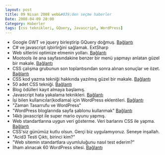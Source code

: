 ```yaml
---
layout: post
title: 09 Nisan 2008 web&#039;den seçme haberler
Date: 2008-04-09 20:00
Category: Haberler
tags: [css teknikleri, GQuery, Javascript, WordPress]
---
```


-   Google GWT ve jquery birleştirip GQuery doğmuş. [Bağlantı][]
-   C# ve javascript işbirlirğini sağlamak. ExtSharp
-   Web sitlerini optimize etmenin yolları. [Bağlantı][2]
-   Mootools ile ana sayfasındakine benzer bir menü yapmayı anlatan
    güzel bir makale. [Bağlantı][3]
-   CSS çalışma grubunun son toplantısından sonra alınan sonuçlar ve
    özet. [Bağlantı][4]
-   CSS kod yazma tekniği hakkında yazılmış güzel bir makale.
    [Bağlantı][5]
-   50 adet CSS tekniği. [Bağlantı][6]
-   Blog ödülleri kayıt almaya başlamış. 
-   Javascript hata yakalama teknikleri. [Bağlantı][8]
-   İşi bilen kullanıcılar(kodlama) için WordPress eklentileri.
    [Bağlantı][9]
-   "Zaman Tasarrufu ve WordPress"
-   "WordPress bloglarında sayfa şablonu kullanmak" [Bağlantı][11]
-   14kb javascript ile super mario oyunu yapmış. 
-   Web standartlarına uygun veri gösterme. Veri barlarını CSS ile
    yapma. [Bağlantı][13]
-   CSS'siz günümüz kutlu olsun. Gerçi biz uygulamıyoruz. Seneye
    inşallah.
-   "Acid3 Testi Çıktı, birinci kim?"
-   "Web sitemin standartlara uyumluluğunu nasıl test ederim?"
-   İlham alınacak 60 WordPress sitesi. [Bağlantı][17]


  [Bağlantı]: http://timepedia.blogspot.com/2008/04/gwt-road-to-15-language-features-and.html
  [2]: http://jonathanhedley.com/articles/2008/04/guide-to-website-speed-optimization
  [3]: http://davidwalsh.name/get-slick-mootools-kwicks
  [4]: http://www.css3.info/css-working-group-latest-resolutions/
  [5]: http://woork.blogspot.com/2008/04/top-down-approach-to-simplify-your-css.html
  [6]: http://www.emmaalvarez.com/2008/04/most-useful-50-css-tips-and-tools-for.html
  [8]: http://www.sitepen.com/blog/2008/04/03/advanced-javascript-debugging-techniques/
  [9]: http://sixrevisions.com/tools-of-the-trade/helpful_wordpress_plugins_advanced_users/
  [11]: http://blog.wolkanca.com/wordpress-bloglarinda-sayfa-sablonu-kullanmak/
  [13]: http://www.alistapart.com/articles/accessibledatavisualization
  [17]: http://www.noupe.com/design/60-unusual-wp-blog-designs.html
